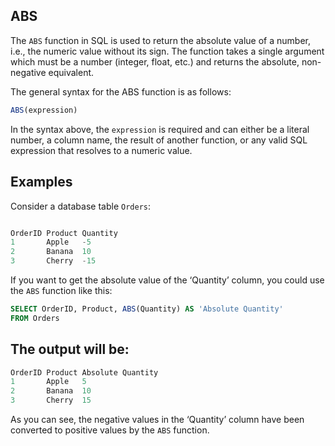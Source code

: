 ## ABS

The `ABS` function in SQL is used to return the absolute value of a number, i.e., the numeric value without its sign. The function takes a single argument which must be a number (integer, float, etc.) and returns the absolute, non-negative equivalent.

The general syntax for the ABS function is as follows:

```SQL
ABS(expression)
```

In the syntax above, the `expression` is required and can either be a literal number, a column name, the result of another function, or any valid SQL expression that resolves to a numeric value.

## Examples

Consider a database table `Orders`:

```SQL

OrderID	Product	Quantity
1	    Apple	-5
2	    Banana	10
3	    Cherry	-15
```

If you want to get the absolute value of the ‘Quantity’ column, you could use the `ABS` function like this:

```SQL
SELECT OrderID, Product, ABS(Quantity) AS 'Absolute Quantity'
FROM Orders
```

## The output will be:

```SQL
OrderID	Product	Absolute Quantity
1	    Apple	5
2	    Banana	10
3	    Cherry	15
```

As you can see, the negative values in the ‘Quantity’ column have been converted to positive values by the `ABS` function.